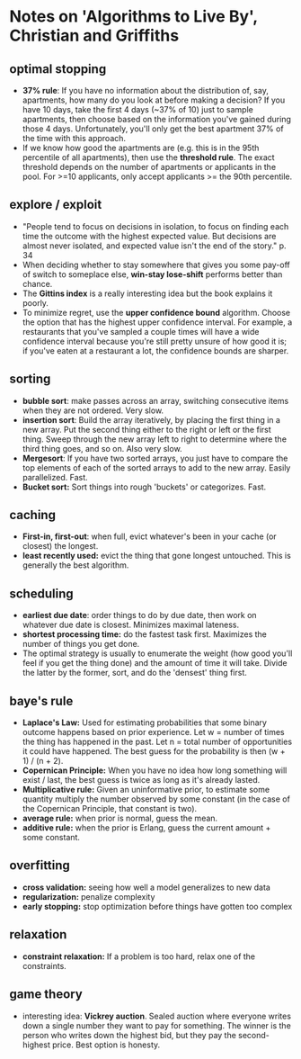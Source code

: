 # Notes on 'Algorithms to Live By', Christian and Griffiths

## optimal stopping

- **37% rule**: If you have no information about the distribution of, say, apartments, how many do you look at before making a decision? If you have 10 days, take the first 4 days (~37% of 10) just to sample apartments, then choose based on the information you've gained during those 4 days. Unfortunately, you'll only get the best apartment 37% of the time with this approach.
- If we know how good the apartments are (e.g. this is in the 95th percentile of all apartments), then use the **threshold rule**. The exact threshold depends on the number of apartments or applicants in the pool. For >=10 applicants, only accept applicants >= the 90th percentile.

## explore / exploit

- "People tend to focus on decisions in isolation, to focus on finding each time the outcome with the highest expected value. But decisions are almost never isolated, and expected value isn't the end of the story." p. 34
- When deciding whether to stay somewhere that gives you some pay-off of switch to someplace else, **win-stay lose-shift** performs better than chance.
- The __Gittins index__ is a really interesting idea but the book explains it poorly.
- To minimize regret, use the __upper confidence bound__  algorithm. Choose the option that has the highest upper confidence interval. For example, a restaurants that you've sampled a couple times will have a wide confidence interval because you're still pretty unsure of how good it is; if you've eaten at a restaurant a lot, the confidence bounds are sharper.

## sorting

- __bubble sort__: make passes across an array, switching consecutive items when they are not ordered. Very slow.
- __insertion sort__: Build the array iteratively, by placing the first thing in a new array. Put the second thing either to the right or left or the first thing. Sweep through the new array left to right to determine where the third thing goes, and so on. Also very slow.
- __Mergesort__: If you have two sorted arrays, you just have to compare the top elements of each of the sorted arrays to add to the new array. Easily parallelized. Fast.
- __Bucket sort:__ Sort things into rough 'buckets' or categorizes. Fast.

## caching

- __First-in, first-out__: when full, evict whatever's been in your cache (or closest) the longest.
- __least recently used:__ evict the thing that gone longest untouched. This is generally the best algorithm.

## scheduling

- __earliest due date__: order things to do by due date, then work on whatever due date is closest. Minimizes maximal lateness.
- __shortest processing time:__ do the fastest task first. Maximizes the number of things you get done. 
- The optimal strategy is usually to enumerate the weight (how good you'll feel if you get the thing done) and the amount of time it will take. Divide the latter by the former, sort, and do the 'densest' thing first.

## baye's rule

- **Laplace's Law:** Used for estimating probabilities that some binary outcome happens based on prior experience. Let w = number of times the thing has happened in the past. Let n = total number of opportunities it could have happened. The best guess for the probability is then (w + 1) / (n + 2).
- __Copernican Principle:__ When you have no idea how long something will exist / last, the best guess is twice as long as it's already lasted.
- __Multiplicative rule:__ Given an uninformative prior, to estimate some quantity multiply the number observed by some constant (in the case of the Copernican Principle, that constant is two). 
- __average rule:__ when prior is normal, guess the mean.
- __additive rule:__ when the prior is Erlang, guess the current amount + some constant. 

## overfitting

- __cross validation:__ seeing how well a model generalizes to new data
- __regularization:__ penalize complexity
- __early stopping:__ stop optimization before things have gotten too complex

## relaxation

- __constraint relaxation:__ If a problem is too hard, relax one of the constraints.

## game theory

- interesting idea: __Vickrey auction__. Sealed auction where everyone writes down a single number they want to pay for something. The winner is the person who writes down the highest bid, but they pay the second-highest price. Best option is honesty. 

